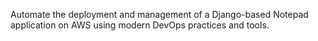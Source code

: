 Automate the deployment and management of a Django-based Notepad application on AWS using modern DevOps practices and tools.
